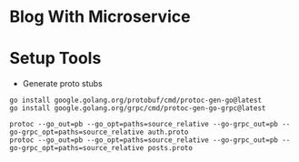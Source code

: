 # Blog With Microservice

# Setup Tools

- Generate proto stubs

```
go install google.golang.org/protobuf/cmd/protoc-gen-go@latest
go install google.golang.org/grpc/cmd/protoc-gen-go-grpc@latest
```

```
protoc --go_out=pb --go_opt=paths=source_relative --go-grpc_out=pb --go-grpc_opt=paths=source_relative auth.proto
protoc --go_out=pb --go_opt=paths=source_relative --go-grpc_out=pb --go-grpc_opt=paths=source_relative posts.proto
```
